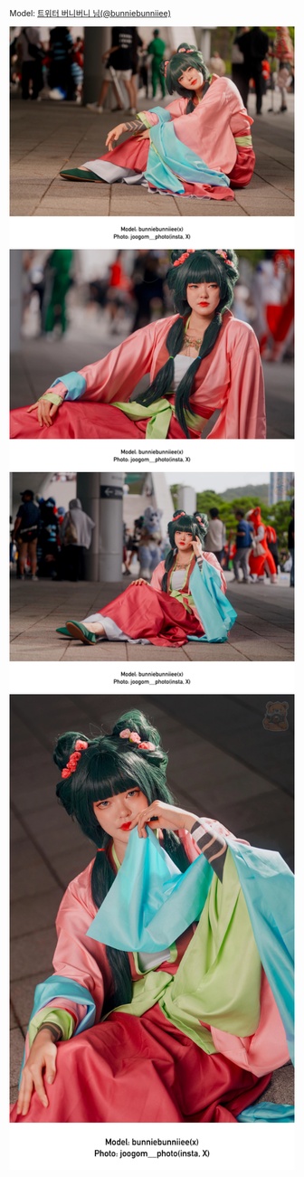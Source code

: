 ﻿---
dddd: 2024.09.22 부코 일
nickname: 버니버니
sns_type: x
sns_id: bunniebunniiee
---

<a name="bunniebunniiee"></a>
Model: <a href="https://x.com/bunniebunniiee" target="_blank">트위터 버니버니 님(@bunniebunniiee)</a>

![IMG8222.webp](/assets/img/2024/09-22/버니버니/IMG8222.webp)
![IMG8223.webp](/assets/img/2024/09-22/버니버니/IMG8223.webp)
![IMG8224.webp](/assets/img/2024/09-22/버니버니/IMG8224.webp)
![IMG8225.webp](/assets/img/2024/09-22/버니버니/IMG8225.webp)
